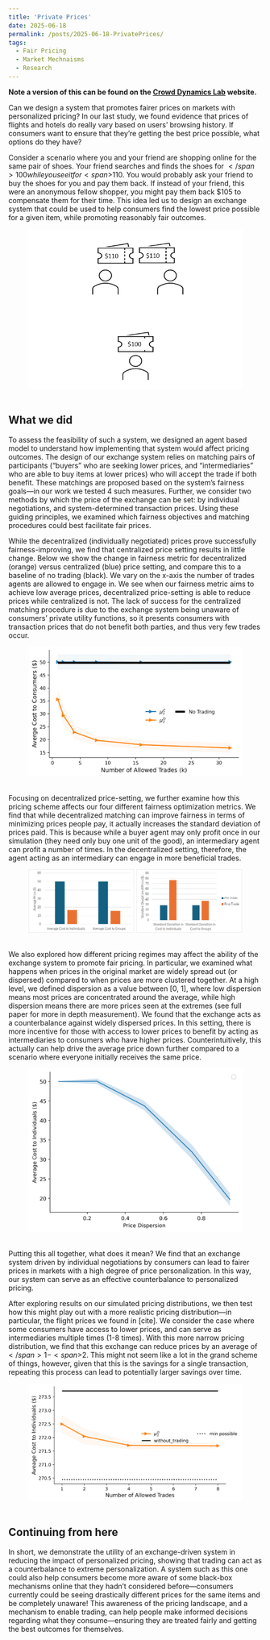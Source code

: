```yaml
---
title: 'Private Prices'
date: 2025-06-18
permalink: /posts/2025-06-18-PrivatePrices/
tags:
  - Fair Pricing 
  - Market Mechnaisms
  - Research
---
```


**Note a version of this can be found on the [Crowd Dynamics Lab](https://crowddynamicslab.github.io/online/marketplaces,/exchanges,/game/theory/2025/06/18/private-prices/) website.**

Can we design a system that promotes fairer prices on markets with personalized pricing? In our last study, we found evidence that prices of flights and hotels do really vary based on users’ browsing history. If consumers want to ensure that they’re getting the best price possible, what options do they have? 

Consider a scenario where you and your friend are shopping online for the same pair of shoes. Your friend searches and finds the shoes for <span>$</span>100 while you see it for <span>$</span>110. You would probably ask your friend to buy the shoes for you and pay them back. If instead of your friend, this were an anonymous fellow shopper, you might pay them back <span>$</span>105 to compensate them for their time. This idea led us to design an exchange system that could be used to help consumers find the lowest price possible for a given item, while promoting reasonably fair outcomes.

<p align="center">
<figure>
  <img id="exchange" src="/images/private_prices/exchange_gif.gif">
&nbsp;
</figure>
</p>

## What we did

To assess the feasibility of such a system, we designed an agent based model to understand how implementing that system would affect pricing outcomes. The design of our exchange system relies on matching pairs of participants (“buyers” who are seeking lower prices, and “intermediaries” who are able to buy items at lower prices) who will accept the trade if both benefit. These matchings are proposed based on the system’s fairness goals—in our work we tested 4 such measures. Further, we consider two methods by which the price of the exchange can be set: by individual negotiations, and system-determined transaction prices. Using these guiding principles, we examined which fairness objectives and matching procedures could best facilitate fair prices.

While the decentralized (individually negotiated) prices prove successfully fairness-improving, we find that centralized price setting results in little change. Below we show the change in fairness metric for decentralized (orange) versus centralized (blue) price setting, and compare this to a baseline of no trading (black). We vary on the x-axis the number of trades agents are allowed to engage in. We see when our fairness metric aims to achieve low average prices, decentralized price-setting is able to reduce prices while centralized is not. The lack of success for the centralized matching procedure is due to the exchange system being unaware of consumers’ private utility functions, so it presents consumers with transaction prices that do not benefit both parties, and thus very few trades occur.

<p align="center">
<figure>
  <img id="pricing_all_methods" src="/images/private_prices/presentation_pricing_algo_all_methods.png">
&nbsp;
</figure>
</p>

Focusing on decentralized price-setting, we further examine how this pricing scheme affects our four different fairness optimization metrics. We find that while decentralized matching can improve fairness in terms of minimizing prices people pay, it actually increases the standard deviation of prices paid. This is because while a buyer agent may only profit once in our simulation (they need only buy one unit of the good), an intermediary agent can profit a number of times. In the decentralized setting, therefore, the agent acting as an intermediary can engage in more beneficial trades.

<p align="center">
<figure>
  <img id="feasible" src="/images/private_prices/feasibile.png">
&nbsp;
</figure>
</p>

We also explored how different pricing regimes may affect the ability of the exchange system to promote fair pricing. In particular, we examined what happens when prices in the original market are widely spread out (or dispersed) compared to when prices are more clustered together. At a high level, we defined dispersion as a value between [0, 1], where low dispersion means most prices are concentrated around the average, while high dispersion means there are more prices seen at the extremes (see full paper for more in depth measurement). We found that the exchange acts as a counterbalance against widely dispersed prices. In this setting, there is more incentive for those with access to lower prices to benefit by acting as intermediaries to consumers who have higher prices. Counterintuitively, this actually can help drive the average price down further compared to a scenario where everyone initially receives the same price.

<p align="center">
<figure>
  <img id="dispersion" src="/images/private_prices/presentation_dispersion_vs_price.png">
&nbsp;
</figure>
</p>

Putting this all together, what does it mean? We find that an exchange system driven by individual negotiations by consumers can lead to fairer prices in markets with a high degree of price personalization. In this way, our system can serve as an effective counterbalance to personalized pricing.

After exploring results on our simulated pricing distributions, we then test how this might play out with a more realistic pricing distribution—in particular, the flight prices we found in [cite]. We consider the case where some consumers have access to lower prices, and can serve as intermediaries multiple times (1-8 times). With this more narrow pricing distribution, we find that this exchange can reduce prices by an average of <span>$</span>1-<span>$</span>2. This might not seem like a lot in the grand scheme of things, however, given that this is the savings for a single transaction, repeating this process can lead to potentially larger savings over time. 

<p align="center">
<figure>
  <img id="welfare" src="/images/private_prices/presentation_flight_prices_welfare_avg.png">
&nbsp;
</figure>
</p>

## Continuing from here

In short, we demonstrate the utility of an exchange-driven system in reducing the impact of personalized pricing, showing that trading can act as a counterbalance to extreme personalization. A system such as this one could also help consumers become more aware of some black-box mechanisms online that they hadn’t considered before—consumers currently could be seeing drastically different prices for the same items and be completely unaware! This awareness of the pricing landscape, and a mechanism to enable trading, can help people make informed decisions regarding what they consume—ensuring they are treated fairly and getting the best outcomes for themselves.